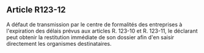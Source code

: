 Article R123-12
----
A défaut de transmission par le centre de formalités des entreprises à
l'expiration des délais prévus aux articles R. 123-10 et R. 123-11, le déclarant
peut obtenir la restitution immédiate de son dossier afin d'en saisir
directement les organismes destinataires.
